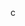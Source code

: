 c
<html data-wf-page="5e6fa3fee53be8500b4fb9b2" data-wf-site="5e6fa3fee53be89cfb4fb9b1"
    class="w-mod-js w-mod-ix wf-alegreya-n4-active wf-alegreya-n5-active wf-alegreya-n7-active wf-alegreya-n9-active wf-josefinsans-n3-active wf-josefinsans-n4-active wf-oldstandardtt-n4-active wf-oldstandardtt-n7-active wf-active">

<head>
    <style>
        .wf-force-outline-none[tabindex="-1"]:focus {
            outline: none;
        }
    </style>
    <meta charset="utf-8">
    <title>Ratana International - Luxury Hotel in Lucknow</title>
    <meta
        content="Experience the epitome of luxury at Ratana International Hotel. Located in Lucknow, our hotel offers world-class amenities and top-notch service for the perfect vacation or business trip."
        name="description">
    <meta name="keywords"
        content="Ratana International, luxury hotel, Lucknow, vacation, business trip, amenities, service">
    <meta content="Ratana International - Luxury Hotel in Lucknow" property="og:title">
    <meta
        content="Experience the epitome of luxury at Ratana International Hotel. Located in Lucknow, our hotel offers world-class amenities and top-notch service for the perfect vacation or business trip."
        property="og:description">
    <meta content="https://ratanainternational.com/assets/images/IMG_0013.JPG" property="og:image">
    <meta content="Ratana International - Luxury Hotel in Lucknow" property="twitter:title">
    <meta
        content="Experience the epitome of luxury at Ratana International Hotel. Located in Lucknow, our hotel offers world-class amenities and top-notch service for the perfect vacation or business trip."
        property="twitter:description">
    <meta content="https://ratanainternational.com/assets/images/IMG_0013.JPG" property="twitter:image">
    <meta property="og:type" content="website">
    <meta content="summary_large_image" name="twitter:card">
    <meta content="width=device-width, initial-scale=1" name="viewport">
    <meta content="Ratana" name="generator">
    <link href="/assets/css/style.css" rel="stylesheet" type="text/css">
    <script src="https://ajax.googleapis.com/ajax/libs/webfont/1.6.26/webfont.js" type="text/javascript"></script>
    <link rel="stylesheet"
        href="https://fonts.googleapis.com/css?family=Alegreya:regular,500,700,900%7CJosefin+Sans:300,regular%7COld+Standard+TT:regular,700"
        media="all">
    <script type="application/ld+json">
    {
      "@context": "https://schema.org",
      "@type": "Hotel",
      "name": "Ratana International",
      "address": {
        "@type": "PostalAddress",
        "streetAddress": "Ratana International,Ring Road, Next to SBI Bank, Kalyanpur West",
        "addressLocality": "Lucknow",
        "addressRegion": "Uttar Pradesh",
        "postalCode": "226022",
        "addressCountry": "India"
      },
      "telephone": "+91-789-7949-999",
      "priceRange": "1200 - 5700",
      "image": "https://ratanainternational.com/assets/images/IMG_0013.JPG",
      "aggregateRating": {
        "@type": "AggregateRating",
        "ratingValue": "4.5",
        "reviewCount": "648"
      }
    }

    </script>
    <script>
        const url='http://localhost:5173/'
    </script>
    <meta name="google-site-verification" content="OozJ10JhewzfSBTUzzV8Nz3wQl-Pkg0Pji4LqMfAvXI" />
    <script
        type="text/javascript">WebFont.load({ google: { families: ["Alegreya:regular,500,700,900", "Josefin Sans:300,regular", "Old Standard TT:regular,700"] } });</script>
    <!--[if lt IE 9]><script src="/assets/images/https://cdnjs.cloudflare.com/ajax/libs/html5shiv/3.7.3/html5shiv.min.js" type="text/javascript"></script><![endif]-->
    <script
        type="text/javascript">!function (o, c) { var n = c.documentElement, t = " w-mod-"; n.className += t + "js", ("ontouchstart" in o || o.DocumentTouch && c instanceof DocumentTouch) && (n.className += t + "touch") }(window, document);</script>
    <link href="https://ratanainternational.com/assets/images/logo.ico" rel="shortcut icon" type="image/x-icon">
    <link href="https://ratanainternational.com/assets/images/logo.ico" rel="apple-touch-icon">
</head>
<!-- Begin of Chaport Live Chat code -->
<script type="text/javascript">
    (function(w,d,v3){
    w.chaportConfig = {
      appId : '6719e246c24c4a479f00a139'
    };
    
    if(w.chaport)return;v3=w.chaport={};v3._q=[];v3._l={};v3.q=function(){v3._q.push(arguments)};v3.on=function(e,fn){if(!v3._l[e])v3._l[e]=[];v3._l[e].push(fn)};var s=d.createElement('script');s.type='text/javascript';s.async=true;s.src='https://app.chaport.com/javascripts/insert.js';var ss=d.getElementsByTagName('script')[0];ss.parentNode.insertBefore(s,ss)})(window, document);
    </script>
    <!-- End of Chaport Live Chat code -->
<body class="body">
    <div data-collapse="medium" data-animation="default" data-duration="400" data-easing="ease" data-easing2="ease"
        role="banner" class="navbar w-nav">
        <img class="baba-image" src="/assets/images/neemkaroli.gif" alt="">
        <div class="nav-container">
            <a href="/" aria-current="page" class="w-nav-brand w--current" aria-label="home"><img src="/assets/images/logo.png" alt="ratana international logo" class="logo"></a>
            <nav role="navigation" class="nav-menu w-nav-menu">
                <div class="nav-wrapper">
                    <a href="/rooms" class="nav-link w-nav-link">ROOMS</a>
                    <a href="/jashn" class="nav-link w-nav-link">Restaurant</a>
                    <a href="/banquet" class="nav-link w-nav-link">Banquet</a>
                    <a href="/hotel-gallery" class="nav-link w-nav-link">Gallery</a>
                    <a href="/about-us" class="nav-link w-nav-link">about us</a>
                    <a href="https://live.ipms247.com/booking/book-rooms-hotelratanainternational" class="nav-link book w-nav-link">Book Now</a>
                </div>
            </nav>
            <div class="menu-button w-nav-button" aria-label="menu" role="button" tabindex="0"
                aria-controls="w-nav-overlay-0" aria-haspopup="menu" aria-expanded="false">
                <div class="w-icon-nav-menu"></div>
            </div>
        </div>
        <div class="w-nav-overlay" data-wf-ignore="" id="w-nav-overlay-0"></div>
    </div>
    <div class="banner">
        <div data-w-id="3d027793-f012-b776-1a99-39d1b5877c9e"
            class="section full-height photo-background banner-photo wf-section">
            <video src="https://ratanainternational.com/assets/images/header-video.mp4" autoplay loop muted
                data-w-id="dd142da5-8a26-3f1d-d4f6-4b5997979d27" style="opacity: 1;" class="banner-image"></video>
            <div class="container banner-container">
                <div style="opacity: 1;" class="fade-in-4">
                    <h1 class="banner-title">So close,<br>so peaceful</h1>
                </div>
                <div style="opacity: 1;" class="fade-in-5"><a href="https://live.ipms247.com/booking/book-rooms-hotelratanainternational" class="button border reversed w-button">book
                        a room</a></div>
            </div>
        </div>
    </div>
    <div class="cta">
        <div data-w-id="501e7fce-0b23-d371-6f94-f119ccf47be1" class="section large-cta wf-section">
            <div class="container narrow">
                <div style="opacity: 1;" class="fade-in-1">
                    <h2>Ratana International is an allusion to luxury, a tribute to living in the lap of Awadhi culture.
                    </h2>
                </div>
            </div>
        </div>
    </div>
    <div class="slider">
        <div data-w-id="24205e7e-e097-361e-5bde-011c7c9275c9" class="section slider-section wf-section">
            <div class="container narrow">
                <div style="opacity: 1;" class="fade-in-1">
                    <div data-delay="3000" data-animation="fade" class="cover-slider w-slider" data-autoplay="true"
                        data-easing="ease-in-quad" data-hide-arrows="false" data-disable-swipe="false"
                        data-autoplay-limit="0" data-nav-spacing="4" data-duration="750" data-infinite="true"
                        role="region" aria-label="carousel">
                        <div class="w-slider-mask" id="w-slider-mask-0">
                            <div class="slide home w-slide" aria-label="1 of 4" role="group" aria-hidden="true"
                                style="transform: translateX(0px); opacity: 1; z-index: 126;"></div>
                            <div class="slide home _1 w-slide" aria-label="2 of 4" role="group" aria-hidden="true"
                                style="transform: translateX(0px); opacity: 1; z-index: 126;"></div>
                            <div class="slide home _2 w-slide" aria-label="3 of 4" role="group" aria-hidden="true"
                                style="transform: translateX(0px); opacity: 1; z-index: 127;">
                            </div>
                            <div class="slide home _3 w-slide" aria-label="4 of 4" role="group" aria-hidden="true"
                                style="transform: translateX(0px); opacity: 1; z-index: 125; visibility: hidden;"></div>
                            <div aria-live="off" aria-atomic="true" class="w-slider-aria-label" data-wf-ignore="">Slide
                                2 of 3.</div>
                        </div>
                        <div class="hide w-slider-arrow-left" role="button" tabindex="0" aria-controls="w-slider-mask-0"
                            aria-label="previous slide">
                            <div class="w-icon-slider-left"></div>
                        </div>
                        <div class="hide w-slider-arrow-right" role="button" tabindex="0"
                            aria-controls="w-slider-mask-0" aria-label="next slide">
                            <div class="w-icon-slider-right"></div>
                        </div>
                        <div class="slider-nav w-slider-nav w-round">
                            <div class="w-slider-dot" data-wf-ignore="" aria-label="Show slide 1 of 4"
                                aria-pressed="false" role="button" tabindex="-1"
                                style="margin-left: 4px; margin-right: 4px;"></div>
                            <div class="w-slider-dot w-active" data-wf-ignore="" aria-label="Show slide 2 of 4"
                                aria-pressed="true" role="button" tabindex="0"
                                style="margin-left: 4px; margin-right: 4px;"></div>
                            <div class="w-slider-dot" data-wf-ignore="" aria-label="Show slide 3 of 4"
                                aria-pressed="false" role="button" tabindex="-1"
                                style="margin-left: 4px; margin-right: 4px;"></div>
                            <div class="w-slider-dot" data-wf-ignore="" aria-label="Show slide 4 of 4"
                                aria-pressed="false" role="button" tabindex="0"
                                style="margin-left: 4px; margin-right: 4px;"></div>
                        </div>
                    </div>
                </div>
            </div>
            <div class="background-element"></div>
        </div>
    </div>
    <div class="rooms">
        <div data-w-id="48d61f0f-dea8-4bf8-30fe-171fd2f0c4e1" class="section dark large wf-section">
            <div class="container">
                <div class="row">
                    <div class="col">
                        <div style="opacity: 1;" class="fade-in-5"><img
                                src="https://ratanainternational.com/assets/images/IMG_0002.JPG" alt=""></div>
                    </div>
                    <div class="col left-marg-80 vert-center">
                        <div class="content-block-500">
                            <div class="cta-text fade-in-1">
                                <div style="opacity: 1;">
                                    <h3>Hotel</h3>
                                </div>
                                <div style="opacity: 1;">
                                    <h2 class="size-1">Stay with us</h2>
                                </div>
                                <div style="opacity: 1;" class=>
                                    <p>Ratana International has 12 suite rooms, 50 Executive rooms, conference hall -200
                                        pax and banquet hall -500 pax</p>
                                </div>
                            </div>
                            <div style="opacity: 1;" class="fade-in-2"><a href="/rooms"
                                    class="button border cream w-button">Take a look</a></div>
                        </div>
                    </div>
                </div>
            </div>
            <div class="container center" style="margin-bottom: -100px;">
                <div class="container banner-container center">
                    <div style="opacity: 1;" class="fade-in-4">
                        <h1 class="banner-title">Our Booking <br> Partners</h1>
                    </div>
                </div>
                <div class="row mobile-reverse">
                    <div class="col">
                        <div data-w-id="e513b7bf-d394-4a4c-a271-0a53eafd4519"
                            style="opacity: 1; transform: translate3d(0px, 0px, 0px) scale3d(1, 1, 1) rotateX(0deg) rotateY(0deg) rotateZ(0deg) skew(0deg, 0deg); transform-style: preserve-3d;"
                            class="booking-logo fade-in-3"><a
                                href="https://www.yatra.com/hotels/hotels-in-lucknow/hotel-ratana-international"><img
                                    src="/assets/images/yatralogo.png" loading="lazy" width="176.5" alt=""></a>
                        </div>
                    </div>
                    <div class="col">
                        <div data-w-id="bb43cb7a-05c5-acd2-12e4-887952fedbfe"
                            style="padding-top: 0px; opacity: 1; transform: translate3d(0px, 0px, 0px) scale3d(1, 1, 1) rotateX(0deg) rotateY(0deg) rotateZ(0deg) skew(0deg, 0deg); transform-style: preserve-3d;"
                            class="booking-logo fade-in-4"><a
                                href="https://www.skyscanner.co.in/hotels/india/lucknow-hotels/ratana-international/ht-160251693?checkin=2022-12-19&checkout=2022-12-20&rooms=1&adults=2&clicked_details_price=5101&currency=INR&impression_id=8e2fe1a9-cfeb-43ea-b126-52d4f59ed5ee&locale=en-GB&market=IN&poiId=206536148&priceType=price-per-night&search_cycle_id=a3205376d0e53d492add8815b662013ecb376f3529d3143cc88759060f5e3a71&search_entity_id=27544082&source=GoogleHpa"><img
                                    src="/assets/images/Skyscanner-Logo.png" loading="lazy" width="176.5" alt=""></a>
                        </div>
                    </div>
                    <div class="col">
                        <div data-w-id="35dbe387-9daf-b12e-1956-05581aa9e577"
                            style="opacity: 1; transform: translate3d(0px, 0px, 0px) scale3d(1, 1, 1) rotateX(0deg) rotateY(0deg) rotateZ(0deg) skew(0deg, 0deg); transform-style: preserve-3d;"
                            class="booking-logo fade-in-5"><a
                                href="https://www.makemytrip.com/hotels/hotel-details/?hotelId=201912201723528542&Campaign=17737689986&_uCurrency=INR&checkin=12192022&checkout=12202022&city=CTLKO&cmp=googlehoteldfinder_DH_META_Paid_IN_localuniversal_201912201723528542&country=IN&gclid=Cj0KCQiAtICdBhCLARIsALUBFcFLaqjlLkmzw9rdVXbTpJbUkLpSQLgCbXlSnk7OsJaZFHFzCJ2czL0aArQmEALw_wcB&lat=26.90378&lng=80.96231&locusId=CTLKO&locusType=city&mtkeys=&rank=1&roomCount=1&roomStayQualifier=2e0e&topHtlId=201912201723528542&totalGuestCount=2&viewType=BUDGET"><img
                                    src="/assets/images/makemytriplogo.png" loading="lazy" width="176.5" alt=""></a>
                        </div>
                    </div>
                    <div class="col">
                        <div data-w-id="f9ffb279-982f-db58-de8c-84f8168bb12d"
                            style="opacity: 1; transform: translate3d(0px, 0px, 0px) scale3d(1, 1, 1) rotateX(0deg) rotateY(0deg) rotateZ(0deg) skew(0deg, 0deg); transform-style: preserve-3d;"
                            class="booking-logo fade-in-5">
                            <a
                                href="https://www.goibibo.com/hotels/ratana-international-hotel-in-lucknow-5000663804343215310/">
                                <img src="/assets/images/goibibologo.png" loading="lazy" width="176.5" alt=""></a>
                        </div>
                    </div>
                </div>
            </div>
        </div>
    </div>
    <div class="popup-overlay" id="popup">
        <div class="popup-content">
            <a href="#" id="close-button" class="popup-close">X</a>
            <img src="/assets/images/couple-hero.png" alt="">
            <h2>No Questions Asked</h2>
            <h2 style="color: rgb(176, 9, 48);">And In Room Check-Ins</h2>
            <p>Enjoy a romantic getaway at the best short stay hotel in Lucknow for couples.</p>
            <a href="https://live.ipms247.com/booking/book-rooms-hotelratanainternational" class="button border w-button">Book Now</a>
        </div>
    </div>
    <div class="imbibe" data-w-id="48d61f0f-dea8-4bf8-30fe-171fd2f0c4e1">
        <div class="section small wf-section">
            <div class="container fade-in-1">
                <div class="row mobile-reverse">
                    <div class="col vert-cent">
                        <div class="content-block-500">
                            <div class="cta-text">
                                <div>
                                    <h2 class="size-1">Restaurant (Jashn)</h2>
                                </div>
                                <div>
                                    <p>Partake in a unique fine-dining experience with a casual setting at Ratana
                                        International, Dine on delicious international fare while admiring the Lucknow
                                        cityscape.</p>
                                </div>
                            </div>
                        </div>
                        <div><a href="/jashn" class="button border w-button">DINE WITH US</a>
                        </div>
                    </div>
                    <div class="col">
                        <div>
                            <div class="fade-in-2"><img src="/assets/images/restaurant.jpeg" loading="lazy" alt="">
                            </div>
                        </div>
                    </div>
                </div>
            </div>
            <div class="container" style="margin-top: 50px; margin-bottom: 50px;">
                <div class="container banner-container center">
                    <div style="opacity: 1;" class="fade-in-3">
                        <h1 class="banner-title">Food Delivery <br> Partners</h1>
                    </div>
                </div>
                <div class="row mobile-reverse">
                    <div class="col rest-logo">
                        <div class="rest fade-in-4"
                            style="opacity: 1; transform: translate3d(0px, 0px, 0px) scale3d(1, 1, 1) rotateX(0deg) rotateY(0deg) rotateZ(0deg) skew(0deg, 0deg); transform-style: preserve-3d;">
                            <a href="https://www.zomato.com/lucknow/jashn-by-ratana-international-aliganj"><img
                                    src="/assets/images/zomato-logo.png" loading="lazy" width="120.5" alt=""></a>
                        </div>
                        <div class="rest fade-in-5"
                            style="opacity: 1; transform: translate3d(0px, 0px, 0px) scale3d(1, 1, 1) rotateX(0deg) rotateY(0deg) rotateZ(0deg) skew(0deg, 0deg); transform-style: preserve-3d;">
                            <a
                                href="https://www.swiggy.com/restaurants/jashn-by-ratana-international-aliganj-kalyanpur-lucknow-256442"><img
                                    src="/assets/images/Swiggy_logo.png" loading="lazy" width="120.5" alt=""></a>
                        </div>
                    </div>
                </div>
            </div>
        </div>
    </div>
    <div>
        <div data-w-id="160becc8-f661-a419-3944-e1214f16b772" class="section large photo-background wf-section"
            style="padding-top: 140px; padding-bottom: 140px;">
            <div class="container">
                <div class="row fade-in-1">
                    <div class="col">
                        <div style="opacity: 1;">
                            <h2 class="size-1">Enjoy the moment and relive with one of our restorative Hotel facilities
                            </h2>
                        </div>
                    </div>
                    <div class="col">
                        <div class="cta-text">
                            <div style="opacity: 1;">
                                <p>Ratana International Lucknow Hotel offers 3-star luxury high above the vibrant
                                    downtown district. Embrace refined comfort in tastefully
                                    appointed accommodations with modern interiors, deluxe amenities and plush furniture
                                    featuring innovative Smart glass.
                                    Delight your palate with distinctive international cuisine at our stylish hotel
                                    restaurants. Discover intriguing
                                    attractions in and around Lucknow including Naimisharanya-Lucknow, Shri Ram Mandir-
                                    Ayodhya and Kashi Vishwanath- Varanasi.</p>
                            </div>
                            <div style="opacity: 1;"><a
                                    href="https://www.google.com/search?sxsrf=AJOqlzWFKedRXJrkzixWmiz1CCnlZAIoew:1676538952636&q=Top+25+places+to+visit+in+Lucknow&stick=H4sIAAAAAAAAAOOQMVIsyS9QMDJVKMhJTE4tVijJVyjLLM4sUcjMU8gpTc7Oyy-P4k-tKMjJL0qFCZxi5NVP1zc0TM-uzCsrM0g_xcipn6tvYJZbnhd_ipELxDbJSjKML4FyMgwzkoyToZyk3OS8ZLNTjNwgjqFhjnGJqQFMU25FuakJzPSkirQSy6yCIpBSIL8kq9g4qagQqtSorLC8ouQXo2IITtf7QBzbwMK4iJWwsltskgxNAlISZwU-pO0pOPEk5ntq2UvuPw_c1tkFAABughINJgEAAA&sa=X&ved=2ahUKEwiLgOWl2pn9AhXs53MBHUlBA_oQ4qYDegQINBAI&biw=1920&bih=969&dpr=1"
                                    class="button border reversed w-button">More about
                                    Lucknow</a></div>
                        </div>
                    </div>
                </div>
                <div class="row">
                    <div class="col">
                        <div class="card-container">
                            <div class="card fade-in-2">
                                <div class="card-image">
                                    <img href="#" src="/assets/images/Naimisaranya.jpg">
                                </div>
                                <a href="https://goo.gl/maps/nkcHyjULdZ8cqKeG9">
                                    <div class="card-content">
                                        <h3>Naimisharanya-Lucknow</h3>
                                        <p>Naimisharanya Tirth is a holy spritual place of Hindus. This place is free
                                            from Kaliyug as Puranas describes. Tapsthal
                                            of Maharishi Dadhichi who gave his bones.
                                        </p>
                                    </div>
                                </a>
                            </div>
                            <div class="card fade-in-3">
                                <div class="card-image">
                                    <img src="/assets/images/ayodhya-ram-temple.jpg">
                                </div>
                                <a href="https://goo.gl/maps/j3bqLvGxseyNMP6F8">
                                    <div class="card-content">
                                        <h3>Ram ki Paidi-Ayodhya</h3>
                                        <p>Ram ki Paidi is a series of ghats on the bank of River Saryu. The river front
                                            brings forth an outstanding Landscape
                                            especially in floodlit night. These serve as platforms to devotees who come
                                            to
                                            wash away their sins by
                                            taking a dip in the river.
                                        </p>
                                    </div>
                                </a>
                            </div>
                            <div class="card fade-in-4">
                                <div class="card-image">
                                    <img src="/assets/images/kashi.jpg">
                                </div>
                                <a href="https://goo.gl/maps/xnNCTaZMqR3B8SLW7">
                                    <div class="card-content">
                                        <h3>Kashi Vishwanath-Varanasi</h3>
                                        <p>Kashi Vishwanath Corridor project proposes to connect the ancient and sacred
                                            Kashi Vishwanath temple to some ghats of
                                            Varanasi. Before, pilgrims had to walk through congested roads to reach
                                            these
                                            ghats.
                                        </p>
                                    </div>
                                </a>
                            </div>
                        </div>
                    </div>
                </div>
            </div>
        </div>
    </div>
    <div class="section amenities wf-section" style="padding-bottom: 0px;">
        <div class="container">
            <h1 class="large-heading">Ratana Hotel<br>facilities &amp; services</h1>
            <div class="amenities-wrap">
                <div class="amenities-column">
                    <div class="amenities-item"><img src="https://ratanainternational.com/assets/images/kitchen.png"
                            loading="lazy" alt="" class="amenities-icon">
                        <div class="label-text gray-text">24/7 Kitchen</div>
                    </div>
                    <div class="amenities-item"><img
                            src="https://ratanainternational.com/assets/images/roc-reception.png" loading="lazy" alt=""
                            class="amenities-icon">
                        <div class="label-text gray-text">24/7 Hotel Staff</div>
                    </div>
                    <div class="amenities-item"><img src="https://ratanainternational.com/assets/images/morning-kit.png"
                            loading="lazy" alt="" class="amenities-icon">
                        <div class="label-text gray-text">Morning Kit</div>
                    </div>
                    <div class="amenities-item"><img src="https://ratanainternational.com/assets/images/restaurant.png"
                            loading="lazy" alt="" class="amenities-icon">
                        <div class="label-text gray-text">Ground Floor Restaurant</div>
                    </div>
                    <div class="amenities-item"><img src="https://ratanainternational.com/assets/images/banquet.png"
                            loading="lazy" alt="" class="amenities-icon">
                        <div class="label-text gray-text">3 Banquet Halls</div>
                    </div>
                </div>
                <div class="amenities-column">
                    <div class="amenities-item"><img src="https://ratanainternational.com/assets/images/capacity.png"
                            loading="lazy" alt="" class="amenities-icon">
                        <div class="label-text gray-text">350 Guests Capacity</div>
                    </div>
                    <div class="amenities-item"><img
                            src="https://ratanainternational.com/assets/images/ample-parking.png" loading="lazy" alt=""
                            class="amenities-icon">
                        <div class="label-text gray-text">Ample Parking Space</div>
                    </div>
                    <div class="amenities-item"><img src="https://ratanainternational.com/assets/images/ring-road.png"
                            loading="lazy" alt="" class="amenities-icon">
                        <div class="label-text gray-text">Located at Main Ring Road</div>
                    </div>
                </div>
            </div>
        </div>
    </div>
    <div class="events">
        <div data-w-id="6600c61a-731c-285c-ca43-f126aedc8e3f" class="section wf-section">
            <div class="container">
                <div class="section-title">
                    <div style="opacity: 1;" class="fade-in-1">
                        <h2 class="size-1">Banquet</h2>
                    </div>
                </div>
                <div class="row">
                    <div class="col align-center">
                        <div style="opacity: 1;" class="fade-in-2">
                            <div class="content-block-500 center"><img src="/assets/images/IMG_0002.JPG" alt=""
                                    class="event-image">
                                <div class="cta-text small">
                                    <h2>Meetings &amp; Events</h2>
                                    <p>Whatever your dream we have to make it a fact, we have the meeting and event
                                        room.</p>
                                </div><a href="/banquet" class="more">LEARN&nbsp;MORE</a>
                            </div>
                        </div>
                    </div>
                    <div class="col align-center">
                        <div style="opacity: 1;" class="fade-in-3">
                            <div class="content-block-500 center"><img src="/assets/images/stage.jpg" alt=""
                                    class="event-image">
                                <div class="cta-text small">
                                    <h2>Weddings</h2>
                                    <p>Any wedding is an extraordinary occurrence, and the wedding party is a
                                        celebration of it.</p>
                                </div><a href="/banquet#wedding" class="more">LEARN&nbsp;MORE</a>
                            </div>
                        </div>
                    </div>
                </div>
            </div>
        </div>
    </div>
    <footer id="footer" data-w-id="5f62aa8c-31a9-afd5-f99e-0ed04b40bdca" class="footer wf-section">
        <div class="container">
            <div class="footer-flex-container">
                <div class="fade-in-1" style="opacity: 1;"><a href="/" class="footer-logo-link w-inline-block"><img
                            src="/assets/images/logo-white.png" alt="" class="logo"><br><br><img
                            src="/assets/images/av-logo.png" alt="" class="logo"></a></div>
                <br><br><br><br><br><br><br><br>
                <div class="div-block">
                    <div class="block-300">
                        <div class="fade-in-2" style="opacity: 1;">
                            <p>Ratana International<br>Ring Road, Next to SBI Bank<br>Kalyanpur West, Lucknow<br>Uttar
                                Pradesh 226022</p>
                        </div>
                    </div>
                    <div class="block-230">
                        <div class="fade-in-3" style="opacity: 1;">
                            <ul role="list" class="w-list-unstyled">
                                <li><a href="/contact" class="footer-link">Contact us</a></li>
                                <li><a href="/jashn" class="footer-link">Restaurant</a><a href="/banquet#wedding"
                                        class="footer-link">Weddings</a><a href="/banquet#meeting"
                                        class="footer-link">Meetings</a><a target="_blank" class="footer-link"
                                        id="tooltip">Cancellation<span class="tooltiptext"><b>No Cancellation Charges
                                                for Room Reservations</b></span></a></li>
                            </ul>
                        </div>
                    </div>
                    <div>
                        <ul style="list-style: none; position: absolute; right: 30px; margin-top: 10px;">
                            <li><a href="https://www.facebook.com/Ratanaintl"><i class="fa fa-facebook"
                                        style="font-size: 20px; color: rgb(252, 252, 252); margin: 10px;"></i></a></li>
                            <li><a href="https://twitter.com/ratanaintl/"><i class="fa fa-twitter"
                                        style="font-size: 20px; color: rgb(252, 252, 252); margin: 10px;"></i></a></li>
                            <li><a href="https://goo.gl/maps/ntJV9NHmciu44hA58"><i class="fa fa-google"
                                        style="font-size: 20px; color: rgb(252, 252, 252); margin: 10px;"></i></a></li>
                            <li><a href="https://www.instagram.com/ratanainternational/"><i class="fa fa-instagram"
                                        style="font-size: 20px; color: rgb(252, 252, 252); margin: 10px;"></i></a></li>
                        </ul>
                    </div>
                    <div class="block-230">
                        <div class="fade-in-4" style="opacity: 1;">
                            <ul role="list" class="w-list-unstyled">
                                <li>
                                    <p>Reservations:</p><a href="tel:+917897949999" class="footer-link">789 7949 999</a>
                                </li>
                                <li><a href="tel:+917084345555" class="footer-link">708 4345 555</a></li>
                                <li><a href="tel:+918299469066" class="footer-link"> </a></li>
                            </ul>
                        </div>
                    </div>
                </div>
            </div>
            <div class="fade-in-5" style="opacity: 1;">
                <div class="copyright">Copyright © 2022 Ratana. Powered by <a href="https://digipants.com/"
                        target="_blank" class="cream-link">DigiPants</a>. Support <a href="https://digipants.com/"
                        target="_blank" class="cream-link">Bhupendra Kumar</a>.</div>
            </div>
        </div>
    </footer>
    <script src="https://d3e54v103j8qbb.cloudfront.net/js/jquery-3.5.1.min.dc5e7f18c8.js?site=5e6fa3fee53be89cfb4fb9b1"
        type="text/javascript" integrity="sha256-9/aliU8dGd2tb6OSsuzixeV4y/faTqgFtohetphbbj0="
        crossorigin="anonymous"></script>
    <script src="/assets/js/app.js" type="text/javascript"></script>
    <!--[if lte IE 9]><script src="/assets/images///cdnjs.cloudflare.com/ajax/libs/placeholders/3.0.2/placeholders.min.js"></script><![endif]-->
</body>

</html>